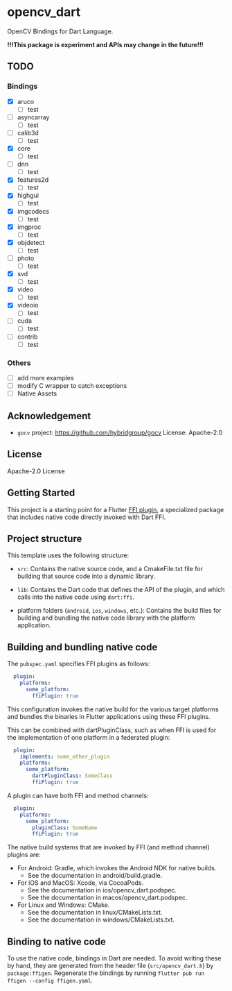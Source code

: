 # opencv_dart

OpenCV Bindings for Dart Language.

**!!!This package is experiment and APIs may change in the future!!!**

## TODO

### Bindings

- [x] aruco
  - [ ] test
- [ ] asyncarray
  - [ ] test
- [ ] calib3d
  - [ ] test
- [x] core
  - [ ] test
- [ ] dnn
  - [ ] test
- [x] features2d
  - [ ] test
- [x] highgui
  - [ ] test
- [x] imgcodecs
  - [ ] test
- [x] imgproc
  - [ ] test
- [x] objdetect
  - [ ] test
- [ ] photo
  - [ ] test
- [x] svd
  - [ ] test
- [x] video
  - [ ] test
- [x] videoio
  - [ ] test
- [ ] cuda
  - [ ] test
- [ ] contrib
  - [ ] test

### Others

- [ ] add more examples
- [ ] modify C wrapper to catch exceptions
- [ ] Native Assets

## Acknowledgement

- `gocv` project: <https://github.com/hybridgroup/gocv> License: Apache-2.0

## License

Apache-2.0 License

## Getting Started

This project is a starting point for a Flutter
[FFI plugin](https://docs.flutter.dev/development/platform-integration/c-interop),
a specialized package that includes native code directly invoked with Dart FFI.

## Project structure

This template uses the following structure:

* `src`: Contains the native source code, and a CmakeFile.txt file for building
  that source code into a dynamic library.

* `lib`: Contains the Dart code that defines the API of the plugin, and which
  calls into the native code using `dart:ffi`.

* platform folders (`android`, `ios`, `windows`, etc.): Contains the build files
  for building and bundling the native code library with the platform application.

## Building and bundling native code

The `pubspec.yaml` specifies FFI plugins as follows:

```yaml
  plugin:
    platforms:
      some_platform:
        ffiPlugin: true
```

This configuration invokes the native build for the various target platforms
and bundles the binaries in Flutter applications using these FFI plugins.

This can be combined with dartPluginClass, such as when FFI is used for the
implementation of one platform in a federated plugin:

```yaml
  plugin:
    implements: some_other_plugin
    platforms:
      some_platform:
        dartPluginClass: SomeClass
        ffiPlugin: true
```

A plugin can have both FFI and method channels:

```yaml
  plugin:
    platforms:
      some_platform:
        pluginClass: SomeName
        ffiPlugin: true
```

The native build systems that are invoked by FFI (and method channel) plugins are:

* For Android: Gradle, which invokes the Android NDK for native builds.
  * See the documentation in android/build.gradle.
* For iOS and MacOS: Xcode, via CocoaPods.
  * See the documentation in ios/opencv_dart.podspec.
  * See the documentation in macos/opencv_dart.podspec.
* For Linux and Windows: CMake.
  * See the documentation in linux/CMakeLists.txt.
  * See the documentation in windows/CMakeLists.txt.

## Binding to native code

To use the native code, bindings in Dart are needed.
To avoid writing these by hand, they are generated from the header file
(`src/opencv_dart.h`) by `package:ffigen`.
Regenerate the bindings by running `flutter pub run ffigen --config ffigen.yaml`.

